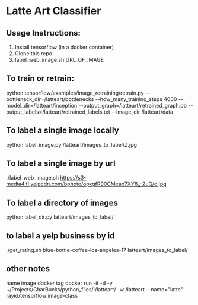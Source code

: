 # Latte Art Classifier

## Usage Instructions:

1. Install tensorflow (in a docker container)
2. Clone this repo
3. label_web_image.sh URL_OF_IMAGE


## To train or retrain:

python tensorflow/examples/image_retraining/retrain.py --bottleneck_dir=/latteart/bottlenecks --how_many_training_steps 4000 --model_dir=/latteart/inception --output_graph=/latteart/retrained_graph.pb --output_labels=/latteart/retrained_labels.txt --image_dir /latteart/data

## To label a single image locally

python label_image.py /latteart/images_to_label/Z.jpg

## To label a single image by url

./label_web_image.sh https://s3-media4.fl.yelpcdn.com/bphoto/opxgfR90CMeao7XY8_-2uQ/o.jpg

## To label a directory of images

python label_dir.py latteart/images_to_label/

## to label a yelp business by id

./get_rating.sh blue-bottle-coffee-los-angeles-17 latteart/images_to_label/

## other notes
name image
docker tag 
docker run -it -d -v ~/Projects/CharBucks/python_files/:/latteart/ -w /latteart --name="latte" rayid/tensorflow:image-class
